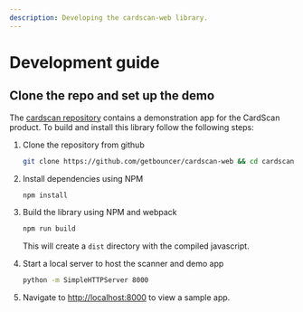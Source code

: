 ```yaml
---
description: Developing the cardscan-web library.
---
```


# Development guide

## Clone the repo and set up the demo

The [cardscan repository](https://github.com/getbouncer/cardscan-web) contains a demonstration app for the CardScan product. To build and install this library follow the following steps:

1. Clone the repository from github

   ```bash
   git clone https://github.com/getbouncer/cardscan-web && cd cardscan-web
   ```

2. Install dependencies using NPM

   ```bash
   npm install
   ```

3. Build the library using NPM and webpack

   ```bash
   npm run build
   ```

   This will create a `dist` directory with the compiled javascript.

4. Start a local server to host the scanner and demo app

   ```bash
   python -m SimpleHTTPServer 8000
   ```

5. Navigate to [http://localhost:8000](http://localhost:8000) to view a sample app.


